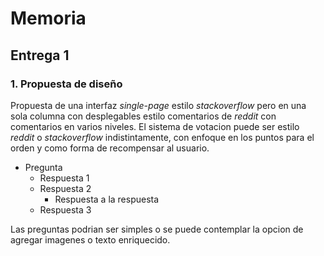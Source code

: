 # Memoria
## Entrega 1
### 1. Propuesta de diseño
 Propuesta de una interfaz *single-page* estilo *stackoverflow* pero en una sola columna con desplegables estilo comentarios de *reddit* con comentarios en varios niveles. El sistema de votacion puede ser estilo *reddit* o *stackoverflow* indistintamente, con enfoque en los puntos para el orden y como forma de recompensar al usuario.
- Pregunta
  - Respuesta 1
  - Respuesta 2
    - Respuesta a la respuesta
  - Respuesta 3
  
Las preguntas podrian ser simples o se puede contemplar la opcion de agregar imagenes o texto enriquecido. 